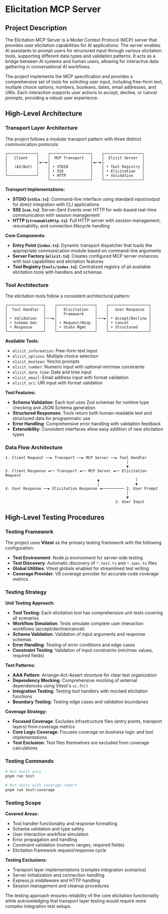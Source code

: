 # Elicitation MCP Server

## Project Description

The Elicitation MCP Server is a Model Context Protocol (MCP) server that provides user elicitation capabilities for AI applications. The server enables AI assistants to prompt users for structured input through various elicitation tools, supporting different data types and validation patterns. It acts as a bridge between AI systems and human users, allowing for interactive data gathering in conversational AI workflows.

The project implements the MCP specification and provides a comprehensive set of tools for soliciting user input, including free-form text, multiple choice options, numbers, booleans, dates, email addresses, and URIs. Each interaction supports user actions to accept, decline, or cancel prompts, providing a robust user experience.

## High-Level Architecture

### Transport Layer Architecture

The project follows a modular transport pattern with three distinct communication protocols:

```
┌─────────────┐    ┌──────────────────┐    ┌─────────────────┐
│   Client    │    │  MCP Transport   │    │  Elicit Server  │
│             │◄──►│                  │◄──►│                 │
│   (AI/Bot)  │    │ • STDIO          │    │ • Tool Registry │
│             │    │ • SSE            │    │ • Elicitation   │
└─────────────┘    │ • HTTP           │    │ • Validation    │
                   └──────────────────┘    └─────────────────┘
```

**Transport Implementations:**
- **STDIO (`stdio.ts`)**: Command-line interface using standard input/output for direct integration with CLI applications
- **SSE (`sse.ts`)**: Server-Sent Events over HTTP for web-based real-time communication with session management
- **HTTP (`streamableHttp.ts`)**: Full HTTP server with session management, resumability, and connection lifecycle handling

**Core Components:**
- **Entry Point (`index.ts`)**: Dynamic transport dispatcher that loads the appropriate communication module based on command-line arguments
- **Server Factory (`elicit.ts`)**: Creates configured MCP server instances with tool capabilities and elicitation features
- **Tool Registry (`tools/index.ts`)**: Centralized registry of all available elicitation tools with handlers and schemas

### Tool Architecture

The elicitation tools follow a consistent architectural pattern:

```
┌────────────────┐    ┌─────────────────┐    ┌──────────────────┐
│  Tool Handler  │    │   Elicitation   │    │   User Response  │
│                │    │   Framework     │    │                  │
│ • Validation   │───►│                 │───►│ • Accept/Decline │
│ • Schema Gen   │    │ • Request/Resp  │    │ • Cancel         │
│ • Response     │    │ • State Mgmt    │    │ • Structured     │
└────────────────┘    └─────────────────┘    └──────────────────┘
```

**Available Tools:**
- `elicit_information`: Free-form text input
- `elicit_options`: Multiple choice selection
- `elicit_boolean`: Yes/no prompts
- `elicit_number`: Numeric input with optional min/max constraints
- `elicit_date_time`: Date and time input
- `elicit_email`: Email address input with format validation
- `elicit_uri`: URI input with format validation

**Tool Features:**
- **Schema Validation**: Each tool uses Zod schemas for runtime type checking and JSON Schema generation
- **Structured Responses**: Tools return both human-readable text and structured data for programmatic use
- **Error Handling**: Comprehensive error handling with validation feedback
- **Extensibility**: Consistent interfaces allow easy addition of new elicitation types

### Data Flow Architecture

```
1. Client Request ──► Transport ──► MCP Server ──► Tool Handler
                                                      │
                                                      ▼
5. Client Response ◄── Transport ◄── MCP Server ◄── Elicitation Request
                                         ▲                │
                                         │                ▼
4. User Response ──► Elicitation Response ◄────────── 2. User Prompt
                                                      │
                                                      ▼
                                                 3. User Input
```

## High-Level Testing Procedures

### Testing Framework

The project uses **Vitest** as the primary testing framework with the following configuration:

- **Test Environment**: Node.js environment for server-side testing
- **Test Discovery**: Automatic discovery of `*.test.ts` and `*.spec.ts` files
- **Global Utilities**: Vitest globals enabled for streamlined test writing
- **Coverage Provider**: V8 coverage provider for accurate code coverage metrics

### Testing Strategy

**Unit Testing Approach:**
- **Tool Testing**: Each elicitation tool has comprehensive unit tests covering all scenarios
- **Workflow Simulation**: Tests simulate complete user interaction workflows (accept/decline/cancel)
- **Schema Validation**: Validation of input arguments and response schemas
- **Error Handling**: Testing of error conditions and edge cases
- **Constraint Testing**: Validation of input constraints (min/max values, required fields)

**Test Patterns:**
- **AAA Pattern**: Arrange-Act-Assert structure for clear test organization
- **Dependency Mocking**: Comprehensive mocking of external dependencies using Vitest's `vi.fn()`
- **Integration Testing**: Testing tool handlers with mocked elicitation functions
- **Boundary Testing**: Testing edge cases and validation boundaries

**Coverage Strategy:**
- **Focused Coverage**: Excludes infrastructure files (entry points, transport layers) from coverage metrics
- **Core Logic Coverage**: Focuses coverage on business logic and tool implementations
- **Test Exclusion**: Test files themselves are excluded from coverage calculations

### Testing Commands

```bash
# Run tests once
pnpm run test

# Run tests with coverage report
pnpm run test:coverage
```

### Testing Scope

**Covered Areas:**
- Tool handler functionality and response formatting
- Schema validation and type safety
- User interaction workflow simulation
- Error propagation and handling
- Constraint validation (numeric ranges, required fields)
- Elicitation framework request/response cycle

**Testing Exclusions:**
- Transport layer implementations (complex integration scenarios)
- Server initialization and connection handling
- Express.js middleware and HTTP handling
- Session management and cleanup procedures

The testing approach ensures reliability of the core elicitation functionality while acknowledging that transport layer testing would require more complex integration test setups.

